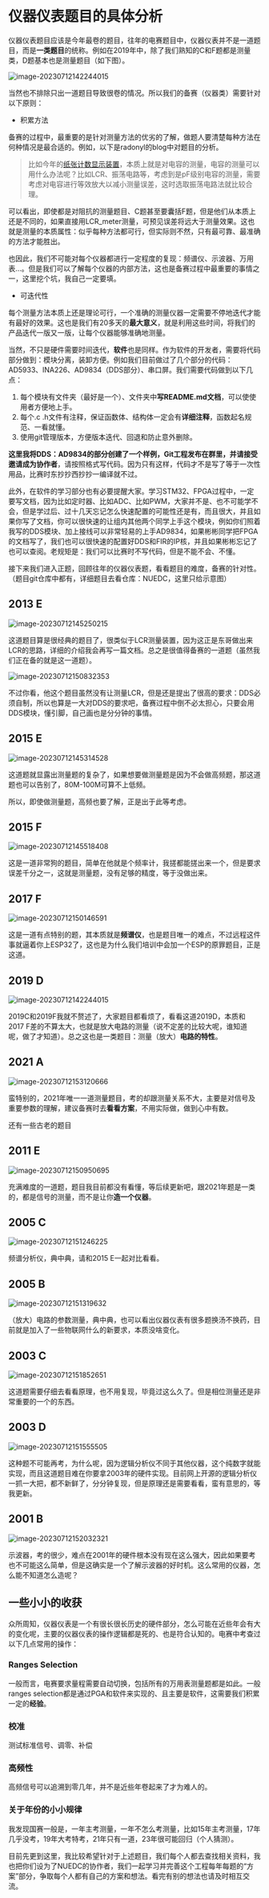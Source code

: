 #  仪器仪表题目的具体分析

仪器仪表题目应该是今年最卷的题目，往年的电赛题目中，仪器仪表并不是一道题目，而是**一类题目**的统称。例如在2019年中，除了我们熟知的C和F题都是测量类，D题基本也是测量题目（如下图）。

![image-20230712142244015](C:\Users\86139\AppData\Roaming\Typora\typora-user-images\image-20230712142244015.png)

当然也不排除只出一道题目导致很卷的情况。所以我们的备赛（仪器类）需要针对以下原则：

- 积累方法

备赛的过程中，最重要的是针对测量方法的优劣的了解，做题人要清楚每种方法在何种情况是最合适的。例如，以下是radonyl的blog中对题目的分析。

> 比如今年的[纸张计数显示装置](https://www.nuedc-training.com.cn/index/news/details/new_id/151)，本质上就是对电容的测量，电容的测量可以用什么办法呢？比如LCR、振荡电路等，考虑到是pF级别电容的测量，需要考虑对电容进行等效放大以减小测量误差，这时选取振荡电路法就比较合理。

可以看出，即使都是对阻抗的测量题目、C题甚至要囊括F题，但是他们从本质上还是不同的，如果直接用LCR_meter测量，可预见误差将远大于测量效果。这也就是测量的本质属性：似乎每种方法都可行，但实际则不然，只有最可靠、最准确的方法才能胜出。

也因此，我们不可能对每个仪器都进行一定程度的复现：频谱仪、示波器、万用表...。但是我们可以了解每个仪器的内部方法，这也是备赛过程中最重要的事情之一，这里挖个坑，我自己一定要填。

- 可迭代性

每个测量方法本质上还是理论可行，一个准确的测量仪器一定需要不停地迭代才能有最好的效果。这也是我们有20多天的**最大意义**，就是利用这些时间，将我们的产品迭代一版又一版，让每个仪器能够准确地测量。

当然，不只是硬件需要时间迭代，**软件**也是同样。作为软件的开发者，需要将代码部分做到：模块分离，装卸方便。例如我们目前做过了几个部分的代码：AD5933、INA226、AD9834（DDS部分）、串口屏。我们需要代码做到以下几点：

1. 每个模块有文件夹（最好是一个）、文件夹中**写README.md文档**，可以使使用者方便地上手。
2. 每个.c .h文件有注释，保证函数体、结构体一定会有**详细注释**，函数起名规范、一看就懂。
3. 使用git管理版本，方便版本迭代、回退和防止意外删除。

**这里我将DDS：AD9834的部分创建了一个样例，Git工程发布在群里，并请接受邀请成为协作者**，请按照格式写代码。因为只有这样，代码才不是写了等于一次性用品，比赛时东抄抄西抄抄一编译就不过。

此外，在软件的学习部分也有必要提醒大家。学习STM32、FPGA过程中，一定要写文档，因为比如定时器、比如ADC、比如PWM，大家并不是、也不可能学不会，但是学过后、过十几天忘记怎么快速配置的可能性还是有，而且很大，并且如果你写了文档，你可以很快速的让组内其他两个同学上手这个模块，例如你们照着我写的DDS模块、加上接线可以非常轻易的上手AD9834，如果彬彬同学把FPGA的文档写了，我们也可以很快速的配置好DDS和FIR的IP核，并且如果彬彬忘记了也可以查阅。老规矩是：我们可以比赛时不写代码，但是不能不会、不懂。

接下来我们进入正题，回顾往年的仪器仪表题，看看题目的难度，备赛的针对性。（题目git仓库中都有，详细题目去看仓库：NUEDC，这里只给示意图）

## 2013 E

![image-20230712145250215](C:\Users\86139\AppData\Roaming\Typora\typora-user-images\image-20230712145250215.png)

这道题目算是很经典的题目了，很类似于LCR测量装置，因为这正是东哥做出来LCR的思路，详细的介绍我会再写一篇文档。总之是很值得备赛的一道题（虽然我们正在备的就是这一道题）。

![image-20230712150832353](C:\Users\86139\AppData\Roaming\Typora\typora-user-images\image-20230712150832353.png)

不过你看，他这个题目虽然没有让测量LCR，但是还是提出了很高的要求：DDS必须自制，所以也算是一大对DDS的要求吧，备赛过程中倒不必太担心，只要会用DDS模块，懂引脚，自己画也是分分钟的事情。

## 2015 E

![image-20230712145314528](C:\Users\86139\AppData\Roaming\Typora\typora-user-images\image-20230712145314528.png)

这道题就显露出测量题的复杂了，如果想要做测量题是因为不会做高频题，那这道题也可以告别了，80M-100M可算不上低频。

所以，即使做测量题，高频也要了解，正是出于此等考虑。

## 2015 F

![image-20230712145518408](C:\Users\86139\AppData\Roaming\Typora\typora-user-images\image-20230712145518408.png)

这是一道非常狗的题目，简单在他就是个频率计，我搓都能搓出来一个，但是要求误差千分之一，这就是测量题，没有足够的精度，等于没做出来。

## 2017 F

![image-20230712150146591](C:\Users\86139\AppData\Roaming\Typora\typora-user-images\image-20230712150146591.png)

这是一道有点特别的题，其本质就是**频谱仪**，也是题目唯一的难点，不过远程这件事就逼着你上ESP32了，这也是为什么我们培训中会加一个ESP的原罪题目，正是这道。



## 2019 D

![image-20230712142244015](C:\Users\86139\AppData\Roaming\Typora\typora-user-images\image-20230712142244015.png)

2019C和2019F我就不赘述了，大家题目都看烦了，看看这道2019D，本质和2017 F差的不算太大，也就是放大电路的测量（说不定差的比较大呢，谁知道呢，做了才知道）。总之这也是一类题目：测量（放大）**电路的特性**。

## 2021 A

![image-20230712153120666](C:\Users\86139\AppData\Roaming\Typora\typora-user-images\image-20230712153120666.png)

蛮特别的，2021年唯一一道测量题目，考的却跟测量关系不大，主要是对信号及重要参数的理解，建议备赛时去**看看方案**，不用实际做，做到心中有数。

还有一些古老的题目

## 2011 E

![image-20230712150950695](C:\Users\86139\AppData\Roaming\Typora\typora-user-images\image-20230712150950695.png)

充满难度的一道题，题目我目前都没有看懂，等后续更新吧，跟2021年题是一类的，都是信号的测量，而不是让你**造一个仪器**。

## 2005 C

![image-20230712151246225](C:\Users\86139\AppData\Roaming\Typora\typora-user-images\image-20230712151246225.png)

频谱分析仪，典中典，请和2015 E一起对比看看。

## 2005 B

![image-20230712151319632](C:\Users\86139\AppData\Roaming\Typora\typora-user-images\image-20230712151319632.png)

（放大）电路的参数测量，典中典，也可以看出仪器仪表有很多题换汤不换药，目前就是加入了一些物联网什么的新要求，本质没啥变化。

## 2003 C

![image-20230712151852651](C:\Users\86139\AppData\Roaming\Typora\typora-user-images\image-20230712151852651.png)

这道题需要仔细去看看原理，也不用复现，毕竟过这么久了。但是相位测量还是非常重要的一个的东西。 

## 2003 D

![image-20230712151555505](C:\Users\86139\AppData\Roaming\Typora\typora-user-images\image-20230712151555505.png)

这种题不可能再考，为什么呢，因为逻辑分析仪不同于其他仪器，这个纯数字就能实现，而且这道题目难在你要拿2003年的硬件实现。目前网上开源的逻辑分析仪一抓一大把，都不新鲜了，分分钟复现，但是原理还是需要看看，蛮有意思的，等我更新。

## 2001 B

![image-20230712152032321](C:\Users\86139\AppData\Roaming\Typora\typora-user-images\image-20230712152032321.png)

示波器，考的很少，难点在2001年的硬件根本没有现在这么强大，因此如果要考也不可能这么简单，但是这确实是一个了解示波器的好时机。这么常用的仪器，怎么能不知道怎么造呢？

## 一些小小的收获

众所周知，仪器仪表是一个有很长很长历史的硬件部分，怎么可能在近些年会有大的变化呢，主要的仪器仪表的操作逻辑都是死的、也是符合认知的。电赛中考查过以下几点常用的操作：

### Ranges Selection

一般而言，电赛要求量程需要自动切换，包括所有的万用表测量题都是如此。一般ranges selection都是通过PGA和软件来实现的、且主要是软件，这需要我们积累一定的**经验**。

### 校准

测试标准信号、调零、补偿

### 高频性

高频信号可以追溯到零几年，并不是近些年卷起来了才为难人的。

### 关于年份的小小规律

我发现国赛一般是，一年主考测量，一年不怎么考测量，比如15年主考测量，17年几乎没考，19年大考特考，21年只有一道，23年很可能回归（个人猜测）。

目前先更到这里，我比较希望针对于上述题目，我们每个人都去查找相关资料，我也把你们设为了NUEDC的协作者，我们一起学习并完善这个工程每年每题的“方案”部分，争取每个人都有自己的方案和想法。看完有别的想法也请及时相互交流。